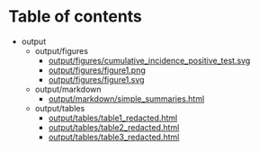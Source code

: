 # Table of contents

* output
  * output/figures
    * [output/figures/cumulative_incidence_positive_test.svg](output/figures/cumulative_incidence_positive_test.svg)
    * [output/figures/figure1.png](output/figures/figure1.png)
    * [output/figures/figure1.svg](output/figures/figure1.svg)
  * output/markdown
    * [output/markdown/simple_summaries.html](output/markdown/simple_summaries.html)
  * output/tables
    * [output/tables/table1_redacted.html](output/tables/table1_redacted.html)
    * [output/tables/table2_redacted.html](output/tables/table2_redacted.html)
    * [output/tables/table3_redacted.html](output/tables/table3_redacted.html)